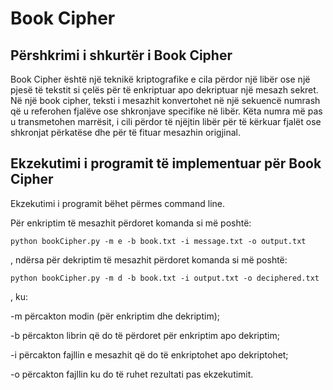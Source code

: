 # Book Cipher

## Përshkrimi i shkurtër i Book Cipher
Book Cipher është një teknikë kriptografike e cila përdor një libër ose një pjesë të tekstit si çelës për të enkriptuar apo dekriptuar një mesazh sekret. 
Në një book cipher, teksti i mesazhit konvertohet në një sekuencë numrash që u referohen fjalëve ose shkronjave specifike në libër. 
Këta numra më pas u transmetohen marrësit, i cili përdor të njëjtin libër për të kërkuar fjalët ose shkronjat përkatëse dhe për të fituar mesazhin origjinal.

## Ekzekutimi i programit të implementuar për Book Cipher

Ekzekutimi i programit bëhet përmes command line. 

Për enkriptim të mesazhit përdoret komanda si më poshtë:

`python bookCipher.py -m e -b book.txt -i message.txt -o output.txt`

, ndërsa për dekriptim të mesazhit përdoret komanda si më poshtë:

`python bookCipher.py -m d -b book.txt -i output.txt -o deciphered.txt`

, ku:

-m përcakton modin (për enkriptim dhe dekriptim);

-b përcakton librin që do të përdoret për enkriptim apo dekriptim;

-i përcakton fajllin e mesazhit që do të enkriptohet apo dekriptohet;

-o përcakton fajllin ku do të ruhet rezultati pas ekzekutimit.
